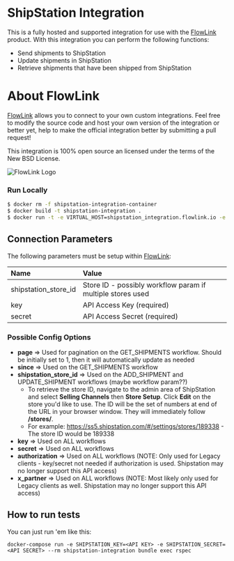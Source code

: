 # ShipStation Integration

This is a fully hosted and supported integration for use with the [FlowLink](http://flowlink.io/) product. With this integration you can perform the following functions:

* Send shipments to ShipStation
* Update shipments in ShipStation
* Retrieve shipments that have been shipped from ShipStation

# About FlowLink

[FlowLink](http://flowlink.io/) allows you to connect to your own custom integrations.
Feel free to modify the source code and host your own version of the integration
or better yet, help to make the official integration better by submitting a pull request!

This integration is 100% open source an licensed under the terms of the New BSD License.

![FlowLink Logo](http://flowlink.io/wp-content/uploads/logo-1.png)

### Run Locally
```sh
$ docker rm -f shipstation-integration-container
$ docker build -t shipstation-integration .
$ docker run -t -e VIRTUAL_HOST=shipstation_integration.flowlink.io -e RAILS_ENV=development -v $PWD:/app -p 3001:5000 --name shipstation-integration-container shipstation-integration
```

## Connection Parameters

The following parameters must be setup within [FlowLink](http://flowlink.io/):

| Name | Value |
| :----| :-----|
| shipstation_store_id | Store ID - possibly workflow param if multiple stores used |
| key | API Access Key (required) |
| secret | API Access Secret (required) |

### Possible Config Options
* __page__ => Used for pagination on the GET_SHIPMENTS workflow. Should be initially set to 1, then it will automatically update as needed
* __since__ => Used on the GET_SHIPMENTS workflow
* __shipstation_store_id__ => Used on the ADD_SHIPMENT and UPDATE_SHIPMENT workflows (maybe workflow param??)
    - To retrieve the store ID, navigate to the admin area of ShipStation and select __Selling Channels__ then __Store Setup__. Click __Edit__ on the store you'd like to use. The ID will be the set of numbers at end of the URL in your browser window. They will immediately follow __/stores/__.
    - For example: https://ss5.shipstation.com/#/settings/stores/189338 - The store ID would be 189338
* __key__ => Used on ALL workflows
* __secret__ => Used on ALL workflows
* __authorization__ => Used on ALL workflows (NOTE: Only used for Legacy clients - key/secret not needed if authorization is used. Shipstation may no longer support this API access)
* __x_partner__ => Used on ALL workflows (NOTE: Most likely only used for Legacy clients as well. Shipstation may no longer support this API access)

## How to run tests

You can just run 'em like this:
```
docker-compose run -e SHIPSTATION_KEY=<API KEY> -e SHIPSTATION_SECRET=<API SECRET> --rm shipstation-integration bundle exec rspec
```
